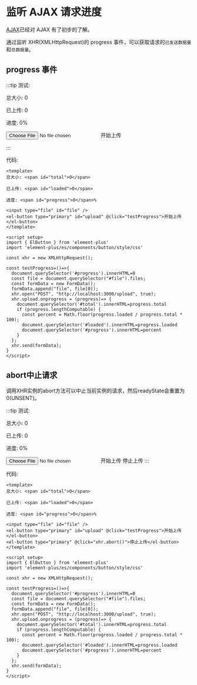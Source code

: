 <script setup>
import { ElButton } from 'element-plus'
import 'element-plus/es/components/button/style/css'

const testProgress=()=>{
  const xhr = new XMLHttpRequest();
  document.querySelector('#progress').innerHTML=0
  const file = document.querySelector("#file").files;
  const formData = new FormData();
  formData.append("file", file[0]);
  xhr.open("POST", "http://localhost:3000/upload", true);
  xhr.upload.onprogress = (progress)=> { 
    document.querySelector('#total').innerHTML=progress.total
    if (progress.lengthComputable) {
      const percent = Math.floor(progress.loaded / progress.total * 100);
      document.querySelector('#loaded').innerHTML=progress.loaded
      document.querySelector('#progress').innerHTML=percent
    }
  };
  xhr.send(formData);
}

const testProgress1=()=>{
  const xhr = new XMLHttpRequest();
  document.querySelector('#progress1').innerHTML=0
  const file = document.querySelector("#file1").files;
  const formData = new FormData();
  formData.append("file", file[0]);
  xhr.open("POST", "http://localhost:3000/upload", true);
  xhr.upload.onprogress = (progress)=> { 
    document.querySelector('#total1').innerHTML=progress.total
    if (progress.lengthComputable) {
      const percent = Math.floor(progress.loaded / progress.total * 100);
      document.querySelector('#loaded1').innerHTML=progress.loaded
      document.querySelector('#progress1').innerHTML=percent
    }
  };
  xhr.send(formData);
}
</script>

# 监听 AJAX 请求进度

[AJAX](/AllDocs/Frontend/AJAX.md)已经对 AJAX 有了初步的了解。

通过监听 XHR(XMLHttpRequest)的 progress 事件，可以获取请求的`已发送数据量`和`总数据量`。

## progress 事件

:::tip 测试:

总大小: <span id="total">0</span>

已上传: <span id="loaded">0</span>

进度: <span id="progress">0</span>%

<input type="file" id="file" />
<el-button type="primary" id="upload" @click="testProgress">开始上传</el-button>

:::

代码:

```vue
<template>
总大小: <span id="total">0</span>

已上传: <span id="loaded">0</span>

进度: <span id="progress">0</span>%

<input type="file" id="file" />
<el-button type="primary" id="upload" @click="testProgress">开始上传</el-button>
</template>

<script setup>
import { ElButton } from 'element-plus'
import 'element-plus/es/components/button/style/css'

const xhr = new XMLHttpRequest();

const testProgress=()=>{
  document.querySelector('#progress').innerHTML=0
  const file = document.querySelector("#file").files;
  const formData = new FormData();
  formData.append("file", file[0]);
  xhr.open("POST", "http://localhost:3000/upload", true);
  xhr.upload.onprogress = (progress)=> { 
    document.querySelector('#total').innerHTML=progress.total
    if (progress.lengthComputable) {
      const percent = Math.floor(progress.loaded / progress.total * 100);
      document.querySelector('#loaded').innerHTML=progress.loaded
      document.querySelector('#progress').innerHTML=percent
    }
  };
  xhr.send(formData);
}
</script>
```

## abort中止请求

调用XHR实例的abort方法可以中止当前实例的请求，然后readyState会重置为0(UNSENT)。

:::tip 测试:

总大小: <span id="total1">0</span>

已上传: <span id="loaded1">0</span>

进度: <span id="progress1">0</span>%

<input type="file" id="file1" />
<el-button type="primary" id="upload1" @click="testProgress1">开始上传</el-button>
<el-button type="primary" @click="xhr.abort()">停止上传</el-button>
:::

代码:

```vue
<template>
总大小: <span id="total">0</span>

已上传: <span id="loaded">0</span>

进度: <span id="progress">0</span>%

<input type="file" id="file" />
<el-button type="primary" id="upload" @click="testProgress">开始上传</el-button>
<el-button type="primary" @click="xhr.abort()">停止上传</el-button>
</template>

<script setup>
import { ElButton } from 'element-plus'
import 'element-plus/es/components/button/style/css'

const xhr = new XMLHttpRequest();

const testProgress=()=>{
  document.querySelector('#progress').innerHTML=0
  const file = document.querySelector("#file").files;
  const formData = new FormData();
  formData.append("file", file[0]);
  xhr.open("POST", "http://localhost:3000/upload", true);
  xhr.upload.onprogress = (progress)=> { 
    document.querySelector('#total').innerHTML=progress.total
    if (progress.lengthComputable) {
      const percent = Math.floor(progress.loaded / progress.total * 100);
      document.querySelector('#loaded').innerHTML=progress.loaded
      document.querySelector('#progress').innerHTML=percent
    }
  };
  xhr.send(formData);
}
</script>
```